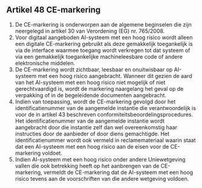 ## Artikel 48 CE-markering

1. De CE-markering is onderworpen aan de algemene beginselen die zijn neergelegd in artikel 30 van Verordening (EG) nr. 765/2008.
2. Voor digitaal aangeboden AI-systeem met een hoog risico wordt alleen een digitale CE-markering gebruikt als deze gemakkelijk toegankelijk is via de interface waarmee toegang wordt verkregen tot dat systeem of via een gemakkelijk toegankelijke machineleesbare code of andere elektronische middelen.
3. De CE-markering wordt zichtbaar, leesbaar en onuitwisbaar op AI-systeem met een hoog risico aangebracht. Wanneer dit gezien de aard van het AI-systeem met een hoog risico niet mogelijk of niet gerechtvaardigd is, wordt de markering naargelang het geval op de verpakking of in de begeleidende documenten aangebracht.
4. Indien van toepassing, wordt de CE-markering gevolgd door het identificatienummer van de aangemelde instantie die verantwoordelijk is voor de in artikel 43 beschreven conformiteitsbeoordelingsprocedures. Het identificatienummer van de aangemelde instantie wordt aangebracht door die instantie zelf dan wel overeenkomstig haar instructies door de aanbieder of door diens gemachtigde. Het identificatienummer wordt ook vermeld in reclamemateriaal waarin staat dat een AI-systeem met een hoog risico aan de eisen voor de CE-markering voldoet.
5. Indien AI-systeem met een hoog risico onder andere Uniewetgeving vallen die ook betrekking heeft op het aanbrengen van de CE-markering, vermeldt de CE-markering dat de AI-systeem met een hoog risico tevens aan de voorschriften van die andere wetgeving voldoen.
